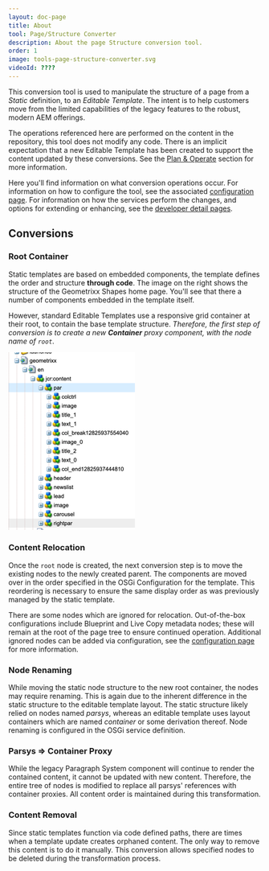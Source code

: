```yaml
---
layout: doc-page
title: About
tool: Page/Structure Converter
description: About the page Structure conversion tool.
order: 1
image: tools-page-structure-converter.svg
videoId: ????
---
```



This conversion tool is used to manipulate the structure of a page from a *Static* definition, to an *Editable Template*. The intent is to help customers move from the limited capabilities of the legacy features to the robust, modern AEM offerings.

The operations referenced here are performed on the content in the repository, this tool does not modify any code. There is an implicit expectation that a new Editable Template has been created to support the content updated by these conversions. See the <a href="{{ site.baseurl }}/pages/plan-operate.html">Plan & Operate</a> section for more information.

Here you'll find information on what conversion operations occur. For information on how to configure the tool, see the associated <a href="{{ site.baseurl }}/pages/configuration/structure.html">configuration page</a>. For information on how the services perform the changes, and options for extending or enhancing, see the <a href="{{ site.baseurl }}/pages/development.html">developer detail pages</a>.

## Conversions

### Root Container

<div class="row">
    <div class="col-6 col-12-small">
        <p>Static templates are based on embedded components, the template defines the order and structure <strong>through code</strong>. The image on the right shows the structure of the Geometrixx Shapes home page. You'll see that there a number of components embedded in the template itself.</p>
        <p>However, standard Editable Templates use a responsive grid container at their root, to contain the base template structure. <i>Therefore, the first step of conversion is to create a new <strong>Container</strong> proxy component, with the node name of <code>root</code></i>.</p>
    </div>
    <div class="col-6 col-12-small">
        <span class="image">
            <img src="./images/geometrixx-static-template-content.png" alt="Geometrixx Static Template Content" />
        </span>
    </div>  
</div>

### Content Relocation

Once the `root` node is created, the next conversion step is to move the existing nodes to the newly created parent. The components are moved over in the order specified in the OSGi Configuration for the template. This reordering is necessary to ensure the same display order as was previously managed by the static template.

There are some nodes which are ignored for relocation. Out-of-the-box configurations include Blueprint and Live Copy metadata nodes; these will remain at the root of the page tree to ensure continued operation. Additional ignored nodes can be added via configuration, see the <a href="{{ site.baseurl }}/pages/configuration/structure.html">configuration page</a> for more information.

### Node Renaming

While moving the static node structure to the new root container, the nodes may require renaming. This is again due to the inherent difference in the static structure to the editable template layout. The static structure likely relied on nodes named *parsys*, whereas an editable template uses layout containers which are named *container* or some derivation thereof. Node renaming is configured in the OSGi service definition.

### Parsys => Container Proxy

While the legacy Paragraph System component will continue to render the contained content, it cannot be updated with new content. Therefore, the entire tree of nodes is modified to replace all parsys' references with container proxies. All content order is maintained during this transformation.

### Content Removal

Since static templates function via code defined paths, there are times when a template update creates orphaned content. The only way to remove this content is to do it manually. This conversion allows specified nodes to be deleted during the transformation process.
